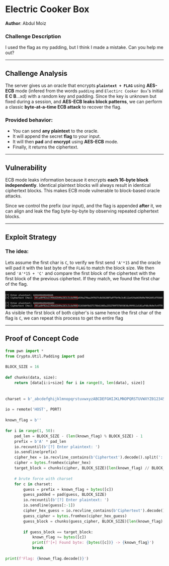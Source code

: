 # Electric Cooker Box

**Author**: Abdul Moiz

### **Challenge Description**
I used the flag as my padding, but I think I made a mistake. Can you help me out?

---

## **Challenge Analysis**

The server gives us an oracle that encrypts **`plaintext + FLAG`** using **AES-ECB** mode (infered from the words `padding` and `Electirc Cooker Box`'s initial **E C B**...xd) with a random key and padding. Since the key is unknown but fixed during a session, and **AES-ECB leaks block patterns**, we can perform a classic **byte-at-a-time ECB attack** to recover the flag.

### **Provided behavior:**

- You can send **any plaintext** to the oracle.
- It will append the secret **flag** to your input.
- It will then **pad** and **encrypt** using **AES-ECB** mode.
- Finally, it returns the ciphertext.

---

## **Vulnerability**

ECB mode leaks information because it encrypts **each 16-byte block independently**. Identical plaintext blocks will always result in identical ciphertext blocks. This makes ECB mode vulnerable to block-based oracle attacks.

Since we control the prefix (our input), and the flag is appended **after** it, we can align and leak the flag byte-by-byte by observing repeated ciphertext blocks.

---

## **Exploit Strategy**

### The idea:


Lets assume the first char is `C`, to verify we first send `'A'*15` and the oracle will pad it with the last byte of the `FLAG` to match the block size. We then send `'A'*15 + 'C'` and compare the first block of the ciphertext with the first block of the previous ciphertext. If they match, we found the first char of the flag.

![Visual demo](img/image1.png)
As visible the first block of both cipher's is same hence the first char of the flag is `C`, we can repeat this process to get the entire flag



---

## **Proof of Concept Code**

```python
from pwn import *
from Crypto.Util.Padding import pad

BLOCK_SIZE = 16

def chunks(data, size):
    return [data[i:i+size] for i in range(0, len(data), size)]


charset = b'_abcdefghijklmnopqrstuvwxyzABCDEFGHIJKLMNOPQRSTUVWXYZ0123456789'

io = remote('HOST', PORT)

known_flag = b''

for i in range(1, 50):
    pad_len = BLOCK_SIZE - (len(known_flag) % BLOCK_SIZE) - 1
    prefix = b'A' * pad_len
    io.recvuntil(b'[?] Enter plaintext: ')
    io.sendline(prefix)
    cipher_hex = io.recvline_contains(b'Ciphertext').decode().split(': ')[1]
    cipher = bytes.fromhex(cipher_hex)
    target_block = chunks(cipher, BLOCK_SIZE)[len(known_flag) // BLOCK_SIZE]

    # brute force with charset
    for c in charset:
        guess = prefix + known_flag + bytes([c])
        guess_padded = pad(guess, BLOCK_SIZE)
        io.recvuntil(b'[?] Enter plaintext: ')
        io.sendline(guess[:-1])
        cipher_hex_guess = io.recvline_contains(b'Ciphertext').decode().split(': ')[1]
        guess_cipher = bytes.fromhex(cipher_hex_guess)
        guess_block = chunks(guess_cipher, BLOCK_SIZE)[len(known_flag) // BLOCK_SIZE]

        if guess_block == target_block:
            known_flag += bytes([c])
            print(f'[+] Found byte: {bytes([c])} -> {known_flag}')
            break

print(f'Flag: {known_flag.decode()}')
